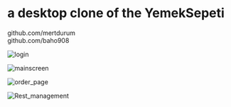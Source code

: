 # a desktop clone of the YemekSepeti


github.com/mertdurum <br>
github.com/baho908



![login](https://user-images.githubusercontent.com/45638332/71543132-c8d24e80-2980-11ea-9617-ed5dc5f6875a.png)

![mainscreen](https://user-images.githubusercontent.com/45638332/71543133-c96ae500-2980-11ea-987a-82c9ba0be9d7.png)

![order_page](https://user-images.githubusercontent.com/45638332/71543134-c96ae500-2980-11ea-8371-06da72f79dce.png)

![Rest_management](https://user-images.githubusercontent.com/45638332/71543135-c96ae500-2980-11ea-8669-670c8c8810c4.png)
